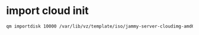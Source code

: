 # import cloud init

```bash
qm importdisk 10000 /var/lib/vz/template/iso/jammy-server-cloudimg-amd64.img local-lvm --format qcow2
```